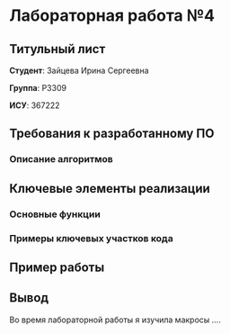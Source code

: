 # Лабораторная работа №4

## Титульный лист

**Студент**: Зайцева Ирина Сергеевна

**Группа**: P3309

**ИСУ**: 367222


## Требования к разработанному ПО


### Описание алгоритмов



## Ключевые элементы реализации

### Основные функции


### Примеры ключевых участков кода


## Пример работы



## Вывод
Во время лабораторной работы я изучила макросы ....